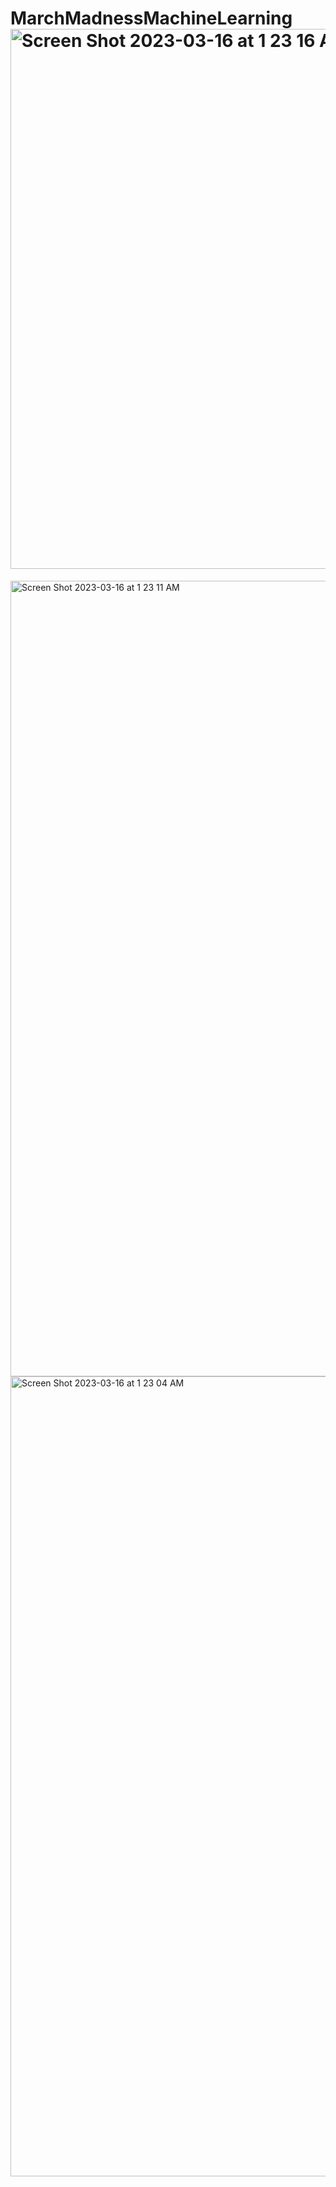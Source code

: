 # MarchMadnessMachineLearning<img width="864" alt="Screen Shot 2023-03-16 at 1 23 16 AM" src="https://user-images.githubusercontent.com/70499955/225522659-1ca30696-f106-41d1-ada0-b4b910e62a19.png">
<img width="1273" alt="Screen Shot 2023-03-16 at 1 23 11 AM" src="https://user-images.githubusercontent.com/70499955/225522665-3e6d9449-7a7f-4267-a783-e9ab017043a1.png">
<img width="1280" alt="Screen Shot 2023-03-16 at 1 23 04 AM" src="https://user-images.githubusercontent.com/70499955/225522668-7bcbb398-7d2d-4c89-a87e-3cf897f20930.png">
